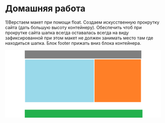 ﻿# Домашняя работа


1)Верстаем макет при помощи float. Создаем искусственную прокрутку сайта (дать большую высоту контейнеру). Обеспечить чтоб при прокрутке сайта шапка всегда оставалась всегда на виду
  зафиксированной при этом макет не должен занимать место там где находиться шапка. Блок footer прижать вниз блока контейнера.
 
![Alt Text](maket.png)


